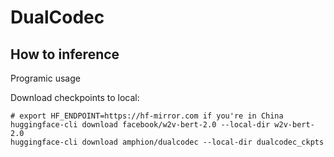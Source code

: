 # DualCodec

## How to inference

Programic usage

Download checkpoints to local: 
```
# export HF_ENDPOINT=https://hf-mirror.com if you're in China
huggingface-cli download facebook/w2v-bert-2.0 --local-dir w2v-bert-2.0
huggingface-cli download amphion/dualcodec --local-dir dualcodec_ckpts
```
